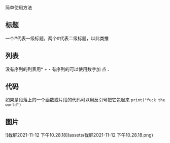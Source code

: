 简单使用方法

## 标题
一个#代表一级标题，两个#代表二级标题，以此类推

## 列表
没有序列的列表用* + - 
有序列的可以使用数字加  点 .

## 代码
如果是段落上的一个函数或片段的代码可以用反引号把它包起来
`print("fuck the world")`

## 图片

![截屏2021-11-12 下午10.28.18](assets/截屏2021-11-12 下午10.28.18.png)
